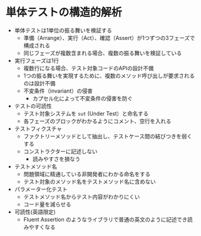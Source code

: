 # 単体テストの構造的解析
- 単体テストは1単位の振る舞いを検証する
  - 準備（Arrange）、実行（Act）、確認（Assert）が1つずつの3フェーズで構成される
  - 同じフェーズが複数含まれる場合、複数の振る舞いを検証している
- 実行フェーズは1行
  - 複数行になる場合、テスト対象コードのAPIの設計不備
  - 1つの振る舞いを実現するために、複数のメソッド呼び出しが要求されるのは設計不備
  - 不変条件（invariant）の侵害
    - カプセル化によって不変条件の侵害を防ぐ
- テストの可読性
  - テスト対象システムを `sut` (Under Test）と命名する
  - 各フェーズのブロックがわかるようにコメント、空行を入れる
- テストフィクスチャ
  - ファクトリーメソッドとして抽出し、テストケース間の結びつきを弱くする
  - コンストラクターに記述しない
    - 読みやすさを損なう
- テストメソッド名
  - 問題領域に精通している非開発者にわかる命名をする
  - テスト対象のメソッド名をテストメソッド名に含めない
- パラメーター化テスト
  - テストメソッド名からテスト内容がわかりにくい
  - コード量を減らせる
- 可読性(英語限定)
  - Fluent Assertion のようなライブラリで普通の英文のように記述でき読みやすくなる